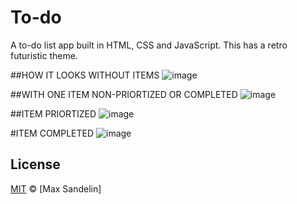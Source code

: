 # To-do
A to-do list app built in HTML, CSS and JavaScript.
This has a retro futuristic theme.

##HOW IT LOOKS WITHOUT ITEMS
![image](https://user-images.githubusercontent.com/42550438/52968556-d5eade00-336a-11e9-9cba-2c8bff65a83c.png)

##WITH ONE ITEM NON-PRIORTIZED OR COMPLETED
![image](https://user-images.githubusercontent.com/42550438/52968623-07fc4000-336b-11e9-98db-ce010968e946.png)

##ITEM PRIORTIZED
![image](https://user-images.githubusercontent.com/42550438/52968667-28c49580-336b-11e9-8def-0dd94ddb0f0b.png)

#ITEM COMPLETED
![image](https://user-images.githubusercontent.com/42550438/52968689-3712b180-336b-11e9-8656-082e004677df.png)

## License
[MIT](LICENSE.md) © [Max Sandelin]

